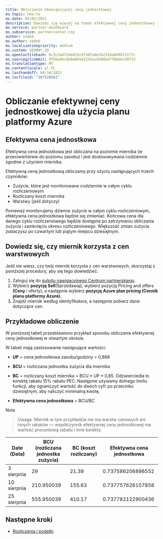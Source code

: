 ```yaml
---
title: Obliczanie obowiązującej ceny jednostkowej
ms.topic: how-to
ms.date: 04/02/2021
description: Dowiedz się więcej na temat efektywnej ceny jednostkowej i sposobu jej obliczania. Ten artykuł zawiera również przykładowe obliczenia.
ms.service: partner-dashboard
ms.subservice: partnercenter-csp
author: sodeb
ms.author: sodeb
ms.localizationpriority: medium
ms.custom: SEOMAY.20
ms.openlocfilehash: 6c3c3a672de015c9f38fa0e34232da8d9913177c
ms.sourcegitcommit: 9f6be9bc8d9a065422d1ec8388bd770eb6cd9f33
ms.translationtype: MT
ms.contentlocale: pl-PL
ms.lasthandoff: 04/16/2021
ms.locfileid: "107528562"
---
```

# <a name="effective-unit-price-calculation-for-azure-plan-consumption"></a>Obliczanie efektywnej ceny jednostkowej dla użycia planu platformy Azure

## <a name="the-effective-unit-price"></a>Efektywna cena jednostkowa

Efektywna cena jednostkowa jest obliczana na poziomie miernika (w przeciwieństwie do poziomu zasobu) i jest dostosowywana codziennie zgodnie z użyciem miernika.

Efektywną cenę jednostkową obliczamy przy użyciu następujących trzech czynników:

- Zużycie, które jest monitorowane codziennie w całym cyklu rozliczeniowym
- Rozliczany koszt miernika
- Warstwy (jeśli dotyczy)

Ponieważ monitorujemy dzienne zużycie w całym cyklu rozliczeniowym, efektywna cena jednostkowa będzie się zmieniać. Końcowa cena dla danego cyklu rozliczeniowego będzie dostępna po zatrzymaniu obliczania zużycia i zamknięciu okresu rozliczeniowego. Większość zmian zużycia zobaczysz po czwartym lub piątym miejscu dziesiętnym.

## <a name="find-out-whether-your-meter-uses-tiered-pricing"></a>Dowiedz się, czy miernik korzysta z cen warstwowych

Jeśli nie wiesz, czy twój miernik korzysta z cen warstwowych, skorzystaj z poniższej procedury, aby się tego dowiedzieć. 

1. Zaloguj się do [pulpitu nawigacyjnego Centrum partnerskiego](https://partner.microsoft.com/dashboard/).
2. Wybierz **pozycję Sell**(Sprzedawaj), wybierz pozycję Pricing and offers **(Ceny** i oferty), a następnie wybierz **pozycję Azure plan pricing (Cennik planu platformy Azure).**
3. Znajdź miernik według identyfikatora, a następnie pobierz dane dotyczące cen. 

## <a name="sample-calculation"></a>Przykładowe obliczenie

W poniższej tabeli przedstawiono przykład sposobu obliczania efektywnej ceny jednostkowej w otwartym okresie.

W tabeli mają zastosowanie następujące wartości: 

- **UP** = cena jednostkowa zasobu/godziny = 0,868

- **BCU** = rozliczana jednostka zużycia dla miernika

- **BC** = rozliczany koszt miernika = BCU * UP * 0,85. Odzwierciedla to korektę rabatu 15% rabatu PEC. Następnie używamy dolnego limitu funkcji, aby ograniczyć wartość do dwóch cyfr po przecinku dziesiętnym, aby naliczyć minimalną kwotę. 

- **Efektywna cena jednostkowa** = BCU/BC

>[!NOTE]

>Uwaga: Miernik w tym przykładzie nie ma warstw cenowych ani innych rabatów — współczynnik efektywnej ceny jednostkowej ma wartość procentową rabatu i inne korekty.


| Date (Data) | BCU (rozliczana jednostka zużycia) | BC (koszt rozliczany) | Efektywna cena jednostkowa |
| ------ | ----------- | ----------- | ----------- |  
| 3 sierpnia | 29 | 21.39 | 0.737586206896552 |
| 10 sierpnia | 210.950039 | 155.63 | 0.737757626107858 |
| 25 sierpnia | 555.950039 | 410.17 | 0.737782122900436 |

## <a name="next-steps"></a>Następne kroki

- [Rozliczenia i podatki](billing.md)
